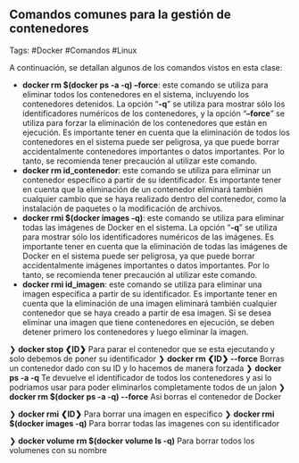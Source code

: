 ## Comandos comunes para la gestión de contenedores

Tags: #Docker #Comandos #Linux 

A continuación, se detallan algunos de los comandos vistos en esta clase:

-   **docker rm $(docker ps -a -q) –force**: este comando se utiliza para eliminar todos los contenedores en el sistema, incluyendo los contenedores detenidos. La opción “**-q**” se utiliza para mostrar sólo los identificadores numéricos de los contenedores, y la opción “**–force**” se utiliza para forzar la eliminación de los contenedores que están en ejecución. Es importante tener en cuenta que la eliminación de todos los contenedores en el sistema puede ser peligrosa, ya que puede borrar accidentalmente contenedores importantes o datos importantes. Por lo tanto, se recomienda tener precaución al utilizar este comando.
-   **docker rm id_contenedor**: este comando se utiliza para eliminar un contenedor específico a partir de su identificador. Es importante tener en cuenta que la eliminación de un contenedor eliminará también cualquier cambio que se haya realizado dentro del contenedor, como la instalación de paquetes o la modificación de archivos.
-   **docker rmi $(docker images -q)**: este comando se utiliza para eliminar todas las imágenes de Docker en el sistema. La opción “**-q**” se utiliza para mostrar sólo los identificadores numéricos de las imágenes. Es importante tener en cuenta que la eliminación de todas las imágenes de Docker en el sistema puede ser peligrosa, ya que puede borrar accidentalmente imágenes importantes o datos importantes. Por lo tanto, se recomienda tener precaución al utilizar este comando.
-   **docker rmi id_imagen**: este comando se utiliza para eliminar una imagen específica a partir de su identificador. Es importante tener en cuenta que la eliminación de una imagen eliminará también cualquier contenedor que se haya creado a partir de esa imagen. Si se desea eliminar una imagen que tiene contenedores en ejecución, se deben detener primero los contenedores y luego eliminar la imagen.


❯ **docker stop ❮ID❯** Para parar el contenedor que se esta ejecutando y solo debemos de poner su identificador 
❯ **docker rm ❮ID❯ --force** Borras un contenedor dado con su ID y lo hacemos de manera forzada 
❯ **docker ps -a -q** Te devuelve el identificador de todos los contenedores y asi lo podriamos usar para poder eliminarlos completamente todos de un jalon
❯ **docker rm $(docker ps -a -q) --force**  Asi borras el contenedor de Docker

❯ **docker rmi ❮ID❯** Para borrar una imagen en especifico
❯ **docker rmi $(docker images -q)** Para borrar todas las imagenes con su identificador

❯ **docker volume rm $(docker volume ls -q)** Para borrar todos los volumenes con su nombre